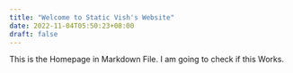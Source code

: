 ```yaml
---
title: "Welcome to Static Vish's Website"
date: 2022-11-04T05:50:23+08:00
draft: false
---
```

This is the Homepage in Markdown File. I am going to check if this Works.